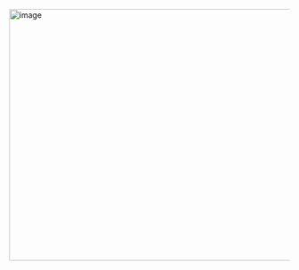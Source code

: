 <img width="715" height="453" alt="image" src="https://github.com/user-attachments/assets/81887f02-8fca-4fb6-89d5-c0d78dae7218" />

